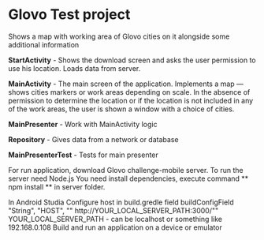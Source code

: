 # Glovo Test project 
Shows a map with working area of Glovo cities on it alongside some
additional information

**StartActivity** - Shows the download screen and asks the user permission to use his location. Loads data from server.

**MainActivity** - The main screen of the application. Implements a map — shows cities markers or work areas depending on scale. 
In the absence of permission to determine the location or if the location is not included in any of the work areas, 
the user is shown a window with a choice of cities.

**MainPresenter** - Work with MainActivity logic

**Repository** - Gives data from a network or database

**MainPresenterTest** - Tests for main presenter

For run application, download Glovo challenge-mobile server. To run the server need Node.js
You need install dependencies, execute command ** npm install ** in server folder.

In Android Studia
Configure host in build.gredle field buildConfigField "String", "HOST", "\" http://YOUR_LOCAL_SERVER_PATH:3000/\""
YOUR_LOCAL_SERVER_PATH - can be localhost or something like 192.168.0.108
Build and run an application on a device or emulator

